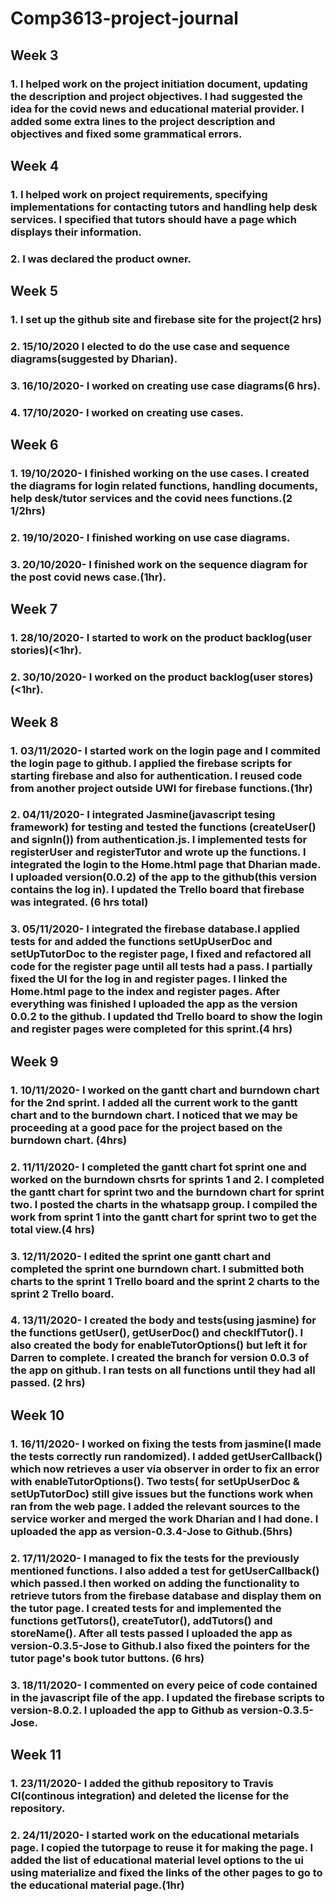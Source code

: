 # Comp3613-project-journal

## Week 3
### 1. I helped work on the project initiation document, updating the description and project objectives. I had suggested the idea for the covid news and educational material provider. I added some extra lines to the project description and objectives and fixed some grammatical errors.

## Week 4
### 1. I helped work on project requirements, specifying implementations for contacting tutors and handling help desk services. I specified that tutors should have a page which displays their information.
### 2. I was declared the product owner.

## Week 5
### 1. I set up the github site and firebase site for the project(2 hrs)
### 2. 15/10/2020 I elected to do the use case and sequence diagrams(suggested by Dharian).
### 3. 16/10/2020- I worked on creating use case diagrams(6 hrs).
### 4. 17/10/2020- I worked on creating use cases.

## Week 6
### 1. 19/10/2020- I finished working on the use cases. I created the diagrams for login related functions, handling documents, help desk/tutor services and the covid nees functions.(2 1/2hrs)
### 2. 19/10/2020- I finished working on use case diagrams.
### 3. 20/10/2020- I finished work on the sequence diagram for the post covid news case.(1hr).

## Week 7
### 1. 28/10/2020- I started to work on the product backlog(user stories)(<1hr).
### 2. 30/10/2020- I worked on the product backlog(user stores)(<1hr).

## Week 8
### 1. 03/11/2020- I started work on the login page and I commited the login page to github. I applied the firebase scripts for starting firebase and also for authentication. I reused code from another project outside UWI for firebase functions.(1hr)
### 2. 04/11/2020- I integrated Jasmine(javascript tesing framework) for testing and tested the functions (createUser() and signIn()) from authentication.js. I implemented tests for registerUser and registerTutor and wrote up the functions. I integrated the login to the Home.html page that Dharian made. I uploaded version(0.0.2) of the app to the github(this version contains the log in). I updated the Trello board that firebase was integrated. (6 hrs total)
### 3. 05/11/2020- I integrated the firebase database.I applied tests for and added the functions setUpUserDoc and setUpTutorDoc to the register page, I fixed and refactored all code for the register page until all tests had a pass. I partially fixed the UI for the log in and register pages. I linked the Home.html page to the index and register pages. After everything was finished I uploaded the app as the version 0.0.2 to the github. I updated thd Trello board to show the login and register pages were completed for this sprint.(4 hrs)

## Week 9
### 1. 10/11/2020- I worked on the gantt chart and burndown chart for the 2nd sprint. I added all the current work to the gantt chart and to the burndown chart. I noticed that we may be proceeding at a good pace for the project based on the burndown chart. (4hrs)
### 2. 11/11/2020- I completed the gantt chart fot sprint one and worked on the burndown chsrts for sprints 1 and 2. I completed the gantt chart for sprint two and the burndown chart for sprint two. I posted the charts in the whatsapp group. I compiled the work from sprint 1 into the gantt chart for sprint two to get the total view.(4 hrs)
### 3. 12/11/2020- I edited the sprint one gantt chart and completed the sprint one burndown chart. I submitted both charts to the sprint 1 Trello board and the sprint 2 charts to the sprint 2 Trello board.
### 4. 13/11/2020- I created the body and tests(using jasmine) for the functions getUser(), getUserDoc() and checkIfTutor(). I also created the body for enableTutorOptions() but left it for Darren to complete. I created the branch for version 0.0.3 of the app on github. I ran tests on all functions until they had all passed. (2 hrs)

## Week 10
### 1. 16/11/2020- I worked on fixing the tests from jasmine(I made the tests correctly run randomized). I added getUserCallback() which now retrieves a user via observer in order to fix an error with enableTutorOptions(). Two tests( for setUpUserDoc & setUpTutorDoc) still give issues but the functions work when ran from the web page. I added the relevant sources to the service worker and merged the work Dharian and I had done. I uploaded the app as version-0.3.4-Jose to Github.(5hrs)
### 2. 17/11/2020- I managed to fix the tests for the previously mentioned functions. I also added a test for getUserCallback() which passed.I then worked on adding the functionality to retrieve tutors from the firebase database and display them on the tutor page. I created tests for and implemented the functions getTutors(), createTutor(), addTutors() and storeName(). After all tests passed I uploaded the app as version-0.3.5-Jose to Github.I also fixed the pointers for the tutor page's book tutor buttons. (6 hrs)
### 3. 18/11/2020- I commented on every peice of code contained in the javascript file of the app. I updated the firebase scripts to version-8.0.2. I uploaded the app to Github as version-0.3.5-Jose.

## Week 11
### 1. 23/11/2020- I added the github repository to Travis CI(continous integration) and deleted the license for the repository.
### 2. 24/11/2020- I started work on the educational metarials page. I copied the tutorpage to reuse it for making the page. I added the list of educational material level options to the ui using materialize and fixed the links of the other pages to go to the educational material page.(1hr)







